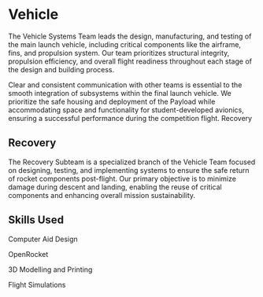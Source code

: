 # Vehicle

The Vehicle Systems Team leads the design, manufacturing, and testing of the
main launch vehicle, including critical components like the airframe, fins, and
propulsion system. Our team prioritizes structural integrity, propulsion
efficiency, and overall flight readiness throughout each stage of the design and
building process.

Clear and consistent communication with other teams is essential to the smooth
integration of subsystems within the final launch vehicle. We prioritize the
safe housing and deployment of the Payload while accommodating space and
functionality for student-developed avionics, ensuring a successful performance
during the competition flight. Recovery

## Recovery

The Recovery Subteam is a specialized branch of the Vehicle Team focused on
designing, testing, and implementing systems to ensure the safe return of rocket
components post-flight. Our primary objective is to minimize damage during
descent and landing, enabling the reuse of critical components and enhancing
overall mission sustainability.

## Skills Used

<div class='skills-grid'>
    <p>Computer Aid Design</p>
    <p>OpenRocket</p>
    <p>3D Modelling and Printing</p>
    <p>Flight Simulations</p>
</div>
